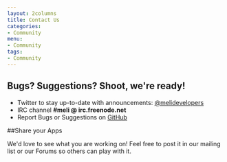 ```yaml
---
layout: 2columns
title: Contact Us
categories: 
- Community
menu: 
- Community
tags: 
- Community
---
```


## Bugs? Suggestions? Shoot, we're ready!


- Twitter to stay up-to-date with announcements: [@melidevelopers](https://twitter.com/@melidevelopers)
- IRC channel **#meli @ irc.freenode.net**
- Report Bugs or Suggestions on [GitHub](https://github.com/mercadolibre/api/issues)



##Share your Apps

We'd love to see what you are working on! Feel free to post it in our mailing list or our Forums so others can
play with it.


